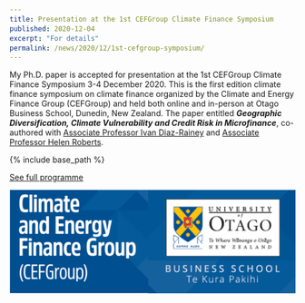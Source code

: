 ```yaml
---
title: Presentation at the 1st CEFGroup Climate Finance Symposium
published: 2020-12-04
excerpt: "For details"
permalink: /news/2020/12/1st-cefgroup-symposium/ 
---
```


My Ph.D. paper is accepted for presentation at the 1st CEFGroup Climate Finance Symposium 3-4 December 2020. This is the first edition climate finance symposium on climate finance organized by the Climate and Energy Finance Group (CEFGroup) and held both online and in-person at Otago Business School, Dunedin, New Zealand. The paper entitled ***Geographic Diversification, Climate Vulnerability and Credit Risk in Microfinance***, co-authored with [Associate Professor Ivan Diaz-Rainey](https://www.otago.ac.nz/accountancyfinance/staff/otago032953.html) and [Associate Professor Helen Roberts](https://www.otago.ac.nz/accountancyfinance/staff/helenroberts.html).

{% include base_path %}

<a href="https://iftekhariahmed.github.io/files/1st_cefgroup_climate_finance_symposium_programme.pdf">See full programme</a>

![](/images/cefgroup_logo.png)
